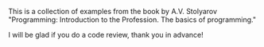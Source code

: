 This is a collection of examples from the book by A.V. Stolyarov "Programming: Introduction to the Profession. The basics of programming."

I will be glad if you do a code review, thank you in advance!
